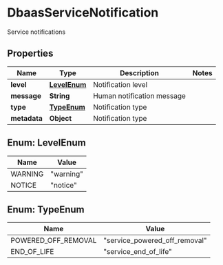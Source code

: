 

# DbaasServiceNotification

Service notifications

## Properties

| Name | Type | Description | Notes |
|------------ | ------------- | ------------- | -------------|
|**level** | [**LevelEnum**](#LevelEnum) | Notification level |  |
|**message** | **String** | Human notification message |  |
|**type** | [**TypeEnum**](#TypeEnum) | Notification type |  |
|**metadata** | **Object** | Notification type |  |



## Enum: LevelEnum

| Name | Value |
|---- | -----|
| WARNING | &quot;warning&quot; |
| NOTICE | &quot;notice&quot; |



## Enum: TypeEnum

| Name | Value |
|---- | -----|
| POWERED_OFF_REMOVAL | &quot;service_powered_off_removal&quot; |
| END_OF_LIFE | &quot;service_end_of_life&quot; |



